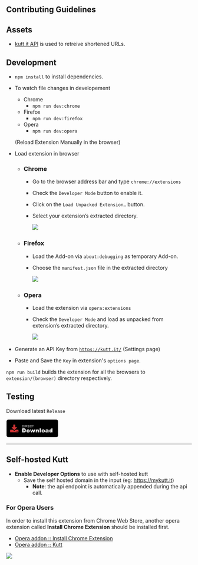 ## Contributing Guidelines

## Assets

- [kutt.it API](https://github.com/thedevs-network/kutt#api) is used to retreive shortened URLs.

## Development

- `npm install` to install dependencies.
- To watch file changes in developement

  - Chrome
    - `npm run dev:chrome`
  - Firefox
    - `npm run dev:firefox`
  - Opera
    - `npm run dev:opera`

  (Reload Extension Manually in the browser)

- Load extension in browser

  - ### Chrome

    - Go to the browser address bar and type `chrome://extensions`
    - Check the `Developer Mode` button to enable it.
    - Click on the `Load Unpacked Extension…` button.
    - Select your extension’s extracted directory.

      <img width="400" src="https://i.imgur.com/dJRL7By.png" />

  - ### Firefox

    - Load the Add-on via `about:debugging` as temporary Add-on.
    - Choose the `manifest.json` file in the extracted directory

      <img width="400" src="https://i.imgur.com/aAL5dQg.png" />

  - ### Opera

    - Load the extension via `opera:extensions`
    - Check the `Developer Mode` and load as unpacked from extension’s extracted directory.

      <img width="400" src="https://i.imgur.com/qUwfSNJ.png" />

- Generate an API Key from <a href="https://kutt.it">`https://kutt.it/`</a> (Settings page)
- Paste and Save the `Key` in extension's `options page`.

`npm run build` builds the extension for all the browsers to `extension/(browser)` directory respectively.

## Testing

Download latest `Release`

[<img src=".github/assets/direct-download.png"
alt="Direct download"
height="50">](https://github.com/abhijithvijayan/kutt-extension/releases)

<hr />

## Self-hosted Kutt

- **Enable Developer Options** to use with self-hosted kutt
  - Save the self hosted domain in the input (eg: https://mykutt.it)
    - **Note**: the api endpoint is automatically appended during the api call.

### For Opera Users

In order to install this extension from Chrome Web Store, another opera extension called **Install Chrome Extension** should be installed first.

- [Opera addon :: Install Chrome Extension](https://addons.opera.com/en/extensions/details/install-chrome-extensions/)
- [Opera addon :: Kutt](https://chrome.google.com/webstore/detail/kutt/pklakpjfiegjacoppcodencchehlfnpd)

![](https://i.imgur.com/TJTisdC.png)
